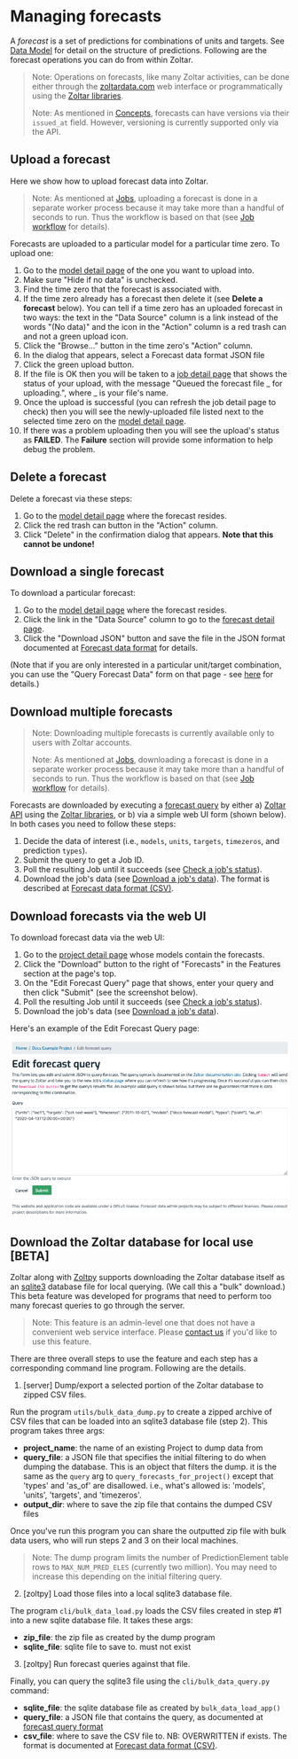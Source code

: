 # Managing forecasts

A _forecast_ is a set of predictions for combinations of units and targets. See [Data Model](DataModel.md) for detail on the structure of predictions. Following are the forecast operations you can do from within Zoltar.

> Note: Operations on forecasts, like many Zoltar activities, can be done either through the [zoltardata.com](https://www.zoltardata.com/) web interface or programmatically using the [Zoltar libraries](ApiIntro.md).
>
> Note: As mentioned in [Concepts](Concepts.md), forecasts can have versions via their `issued_at` field. However, versioning is currently supported only via the API.


## Upload a forecast

Here we show how to upload forecast data into Zoltar.

> Note: As mentioned at [Jobs](Jobs.md), uploading a forecast is done in a separate worker process because it may take more than a handful of seconds to run. Thus the workflow is based on that (see [Job workflow](Jobs.md#workflow) for details).


Forecasts are uploaded to a particular model for a particular time zero. To upload one:

1. Go to the [model detail page](ModelDetailPage.md) of the one you want to upload into.
1. Make sure "Hide if no data" is unchecked.
1. Find the time zero that the forecast is associated with.
1. If the time zero already has a forecast then delete it (see **Delete a forecast** below). You can tell if a time zero has an uploaded forecast in two ways: the text in the "Data Source" column is a link instead of the words "(No data)" and the icon in the "Action" column is a red trash can and not a green upload icon.
1. Click the "Browse..." button in the time zero's "Action" column.
1. In the dialog that appears, select a Forecast data format JSON file
1. Click the green upload button.
1. If the file is OK then you will be taken to a [job detail page](Jobs.md#check-a-jobs-status) that shows the status of your upload, with the message "Queued the forecast file _ for uploading.", where _ is your file's name.
1. Once the upload is successful (you can refresh the job detail page to check) then you will see the newly-uploaded file listed next to the selected time zero on the [model detail page](ModelDetailPage.md).
1. If there was a problem uploading then you will see the upload's status as **FAILED**. The **Failure** section will provide some information to help debug the problem.


## Delete a forecast

Delete a forecast via these steps:

1. Go to the [model detail page](ModelDetailPage.md) where the forecast resides.
1. Click the red trash can button in the "Action" column.
1. Click "Delete" in the confirmation dialog that appears. **Note that this cannot be undone!**


## Download a single forecast

To download a particular forecast:

1. Go to the [model detail page](ModelDetailPage.md) where the forecast resides.
1. Click the link in the "Data Source" column to go to the [forecast detail page](ForecastDetailPage.md).
1. Click the "Download JSON" button and save the file in the JSON format documented at [Forecast data format](FileFormats.md#forecast-data-file-format-json) for details.

(Note that if you are only interested in a particular unit/target combination, you can use the "Query Forecast Data" form on that page - see [here](ForecastDetailPage.md#query-form-and-results) for details.)


## Download multiple forecasts

> Note: Downloading multiple forecasts is currently available only to users with Zoltar accounts.
>
> Note: As mentioned at [Jobs](Jobs.md), downloading a forecast is done in a separate worker process because it may take more than a handful of seconds to run. Thus the workflow is based on that (see [Job workflow](Jobs.md#workflow) for details).

Forecasts are downloaded by executing a [forecast query](ForecastQueryFormat.md) by either a) [Zoltar API](Api.md) using the [Zoltar libraries](ApiIntro.md), or b) via a simple web UI form (shown below). In both cases you need to follow these steps:
 
 1. Decide the data of interest (i.e., `models`, `units`, `targets`, `timezeros`, and prediction `types`).
 1. Submit the query to get a Job ID.
 1. Poll the resulting Job until it succeeds (see [Check a job's status](Jobs.md#check-a-jobs-status)).
 1. Download the job's data (see [Download a job's data](Jobs.md#download-a-jobs-data)). The format is described at [Forecast data format (CSV)](FileFormats.md#forecast-data-format-csv).
 
 
## Download forecasts via the web UI
 
To download forecast data via the web UI:
 
 1. Go to the [project detail page](ProjectDetailPage.md) whose models contain the forecasts. 
 1. Click the "Download" button to the right of "Forecasts" in the Features section at the page's top.
 1. On the "Edit Forecast Query" page that shows, enter your query and then click "Submit" (see the screenshot below).
 1. Poll the resulting Job until it succeeds (see [Check a job's status](Jobs.md#check-a-jobs-status)).
 1. Download the job's data (see [Download a job's data](Jobs.md#download-a-jobs-data)).


Here's an example of the Edit Forecast Query page:

![Query forecasts page](img/query-forecasts.png "Query forecasts page")


## Download the Zoltar database for local use [BETA]

Zoltar along with [Zoltpy](ApiIntro.md) supports downloading the Zoltar database itself as an [sqlite3](https://www.sqlite.org/index.html) database file for local querying. (We call this a "bulk" download.) This beta feature was developed for programs that need to perform too many forecast queries to go through the server.

> Note: This feature is an admin-level one that does not have a convenient web service interface. Please [contact us](index.md#contact) if you'd like to use this feature.

There are three overall steps to use the feature and each step has a corresponding command line program. Following are the details.


1) [server] Dump/export a selected portion of the Zoltar database to zipped CSV files.

Run the program `utils/bulk_data_dump.py` to create a zipped archive of CSV files that can be loaded into an sqlite3 database file (step 2). This program takes three args:

- **project_name**: the name of an existing Project to dump data from
- **query_file**: a JSON file that specifies the initial filtering to do when dumping the database. This is an object that filters the dump. it is the same as the `query` arg to `query_forecasts_for_project()` except that 'types' and 'as_of' are disallowed. i.e., what's allowed is: 'models', 'units', 'targets', and 'timezeros'.
- **output_dir**: where to save the zip file that contains the dumped CSV files

Once you've run this program you can share the outputted zip file with bulk data users, who will run steps 2 and 3 on their local machines.

> Note: The dump program limits the number of PredictionElement table rows to `MAX_NUM_PRED_ELES` (currently two million). You may need to increase this depending on the initial filtering query. 


2) [zoltpy] Load those files into a local sqlite3 database file.

The program `cli/bulk_data_load.py` loads the CSV files created in step #1 into a new sqlite database file. It takes these args:

- **zip_file**: the zip file as created by the dump program
- **sqlite_file**: sqlite file to save to. must not exist


3) [zoltpy] Run forecast queries against that file.

Finally, you can query the sqlite3 file using the `cli/bulk_data_query.py` command:

- **sqlite_file**: the sqlite database file as created by `bulk_data_load_app()`
- **query_file**: a JSON file that contains the query, as documented at [forecast query format](ForecastQueryFormat.md)
- **csv_file**: where to save the CSV file to. NB: OVERWRITTEN if exists. The format is documented at [Forecast data format (CSV)](FileFormats.md#forecast-data-format-csv).
